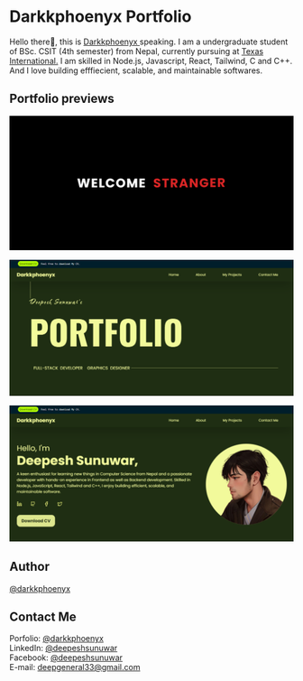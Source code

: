 # Darkkphoenyx Portfolio
Hello there👋, this is [Darkkphoenyx ](https://darkkphoenyx-portfolio.vercel.app/)speaking. I am a undergraduate student of BSc. CSIT (4th semester) from Nepal, currently pursuing at [Texas International.](https://texasintl.edu.np/) I am skilled in Node.js, Javascript, React, Tailwind, C and C++. And I love building efffiecient, scalable, and maintainable softwares.

## Portfolio previews

<p align="center">
<img src="./git imgaes/PreLoader.png" alt="Preloader png"/>
<p align="center">
<img src="./git imgaes/HomePage.png" alt="Homepage png"/>
</p>
<p align="center">
<img src="./git imgaes/AboutPage.png" alt="Aboutpage png"/>
</p>


## Author
 [@darkkphoenyx](https://github.com/darkkphoenyx)

## Contact Me
Porfolio: [@darkkphoenyx](https://darkkphoenyx-portfolio.vercel.app/)  
LinkedIn: [@deepeshsunuwar](https://www.linkedin.com/in/deepesh-sunuwar-6237351aa/)  
Facebook: [@deepeshsunuwar](https://www.facebook.com/deepesh.singhsunuwar)  
E-mail: deepgeneral33@gmail.com